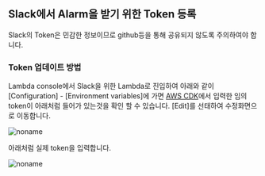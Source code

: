 ## Slack에서 Alarm을 받기 위한 Token 등록

Slack의 Token은 민감한 정보이므로 github등을 통해 공유되지 않도록 주의하여야 합니다.

### Token 업데이트 방법

Lambda console에서 Slack을 위한 Lambda로 진입하여 아래와 같이 [Configuration] - [Environment variables]에 가면 [AWS CDK](https://github.com/kyopark2014/iot-analytics-for-thermometer/blob/main/cdk-iot/lib/cdk-iot-stack.ts)에서 입력한 임의 token이 아래처럼 들어가 있는것을 확인 할 수 있습니다. [Edit]를 선태하여 수정화면으로 이동합니다.

![noname](https://user-images.githubusercontent.com/52392004/172056487-c2855bc6-9a27-40dc-b619-82df7a3c0c2c.png)

아래처럼 실제 token을 입력합니다. 

![noname](https://user-images.githubusercontent.com/52392004/172056376-88aaa644-95fb-4112-a5b2-91ab602436bf.png)
